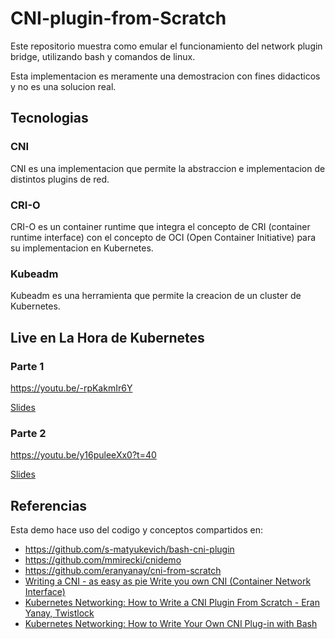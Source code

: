 # CNI-plugin-from-Scratch

Este repositorio muestra como emular el funcionamiento del network plugin bridge, utilizando bash y comandos de linux.

Esta implementacion es meramente una demostracion con fines didacticos y no es una solucion real.


## Tecnologias

### CNI

CNI es una implementacion que permite la abstraccion e implementacion de distintos plugins de red.

### CRI-O

CRI-O es un container runtime que integra el concepto de CRI (container runtime interface) con el concepto de OCI (Open Container Initiative) para su implementacion en Kubernetes.


### Kubeadm

Kubeadm es una herramienta que permite la creacion de un cluster de Kubernetes.


## Live en La Hora de Kubernetes

### Parte 1
https://youtu.be/-rpKakmIr6Y

[Slides](https://docs.google.com/presentation/d/e/2PACX-1vSQSQLmNCsGL43tMlHHgjsU9CDSgk83z06Pw5G7eDvE_WpJSNll7sahpI2C8alt542TlL1uHManhX5y/pub?start=true&loop=true&delayms=3000)

### Parte 2
https://youtu.be/y16puleeXx0?t=40

[Slides](https://docs.google.com/presentation/d/e/2PACX-1vR8y1MCoRu1SOapIBKMVgNXhLK-XOGTDBEU-PbA9wIzkTICe5ibMsJVLgwvvYRcvZbXk4wpHrhw0-zZ/embed?start=true&loop=true&delayms=3000)

## Referencias

Esta demo hace uso del codigo y conceptos compartidos en:

- https://github.com/s-matyukevich/bash-cni-plugin
- https://github.com/mmirecki/cnidemo
- https://github.com/eranyanay/cni-from-scratch
- [Writing a CNI - as easy as pie Write you own CNI (Container Network Interface)](https://youtu.be/hDIcS66HpSk)
- [Kubernetes Networking: How to Write a CNI Plugin From Scratch - Eran Yanay, Twistlock](https://youtu.be/zmYxdtFzK6s)
- [Kubernetes Networking: How to Write Your Own CNI Plug-in with Bash](https://www.altoros.com/blog/kubernetes-networking-writing-your-own-simple-cni-plug-in-with-bash/)